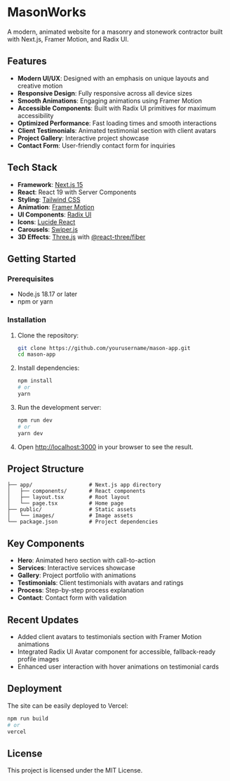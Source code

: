 # MasonWorks

A modern, animated website for a masonry and stonework contractor built with Next.js, Framer Motion, and Radix UI.

## Features

- **Modern UI/UX**: Designed with an emphasis on unique layouts and creative motion
- **Responsive Design**: Fully responsive across all device sizes
- **Smooth Animations**: Engaging animations using Framer Motion
- **Accessible Components**: Built with Radix UI primitives for maximum accessibility
- **Optimized Performance**: Fast loading times and smooth interactions
- **Client Testimonials**: Animated testimonial section with client avatars
- **Project Gallery**: Interactive project showcase
- **Contact Form**: User-friendly contact form for inquiries

## Tech Stack

- **Framework**: [Next.js 15](https://nextjs.org/)
- **React**: React 19 with Server Components
- **Styling**: [Tailwind CSS](https://tailwindcss.com/)
- **Animation**: [Framer Motion](https://www.framer.com/motion/)
- **UI Components**: [Radix UI](https://www.radix-ui.com/)
- **Icons**: [Lucide React](https://lucide.dev/)
- **Carousels**: [Swiper.js](https://swiperjs.com/)
- **3D Effects**: [Three.js](https://threejs.org/) with [@react-three/fiber](https://docs.pmnd.rs/react-three-fiber/getting-started/introduction)

## Getting Started

### Prerequisites

- Node.js 18.17 or later
- npm or yarn

### Installation

1. Clone the repository:
   ```bash
   git clone https://github.com/yourusername/mason-app.git
   cd mason-app
   ```

2. Install dependencies:
   ```bash
   npm install
   # or
   yarn
   ```

3. Run the development server:
   ```bash
   npm run dev
   # or
   yarn dev
   ```

4. Open [http://localhost:3000](http://localhost:3000) in your browser to see the result.

## Project Structure

```
├── app/                  # Next.js app directory
│   ├── components/       # React components
│   ├── layout.tsx        # Root layout
│   └── page.tsx          # Home page
├── public/               # Static assets
│   └── images/           # Image assets
└── package.json          # Project dependencies
```

## Key Components

- **Hero**: Animated hero section with call-to-action
- **Services**: Interactive services showcase
- **Gallery**: Project portfolio with animations
- **Testimonials**: Client testimonials with avatars and ratings
- **Process**: Step-by-step process explanation
- **Contact**: Contact form with validation

## Recent Updates

- Added client avatars to testimonials section with Framer Motion animations
- Integrated Radix UI Avatar component for accessible, fallback-ready profile images
- Enhanced user interaction with hover animations on testimonial cards

## Deployment

The site can be easily deployed to Vercel:

```bash
npm run build
# or
vercel
```

## License

This project is licensed under the MIT License.
